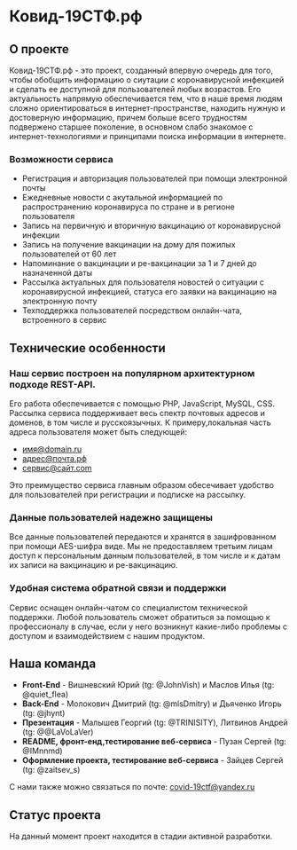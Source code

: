 # Ковид-19СТФ.рф 

## О проекте

Ковид-19СТФ.рф - это проект, созданный впервую очередь для того, чтобы обобщить информацию о сиутации с коронавирусной инфекцией и сделать ее доступной для пользователей любых возрастов. Его актуальность напрямую обеспечивается тем, что в наше время людям сложно ориентироваться в интернет-пространстве, находить нужную и достоверную информацию, причем больше всего трудностям подвержено старшее поколение, в основном слабо знакомое с интернет-технологиями и принципами поиска информации в интернете. 
### Возможности сервиса
* Регистрация и авторизация пользователей при помощи электронной почты
* Ежедневные новости с акутальной информацией по распространению коронавируса по стране и в регионе пользователя
* Запись на первичную и вторичную вакцинацию от коронавирусной инфекции
* Запись на получение вакцинации на дому для пожилых пользователей от 60 лет
* Напоминание о вакцинации и ре-вакцинации за 1 и 7 дней до назначенной даты
* Рассылка актуальных для пользователя новостей о ситуации с коронавирусной инфекцией, статуса его заявки на вакцинацию на электронную почту
* Техподдержка пользователей посредством онлайн-чата, встроенного в сервис
## Технические особенности
### Наш сервис построен на популярном архитектурном подходе REST-API.
Его работа обеспечивается с помощью PHP, JavaScript, MySQL, CSS.
Рассылка сервиса поддерживает весь спектр почтовых адресов и доменов, в том числе и русскоязычных. К примеру,локальная часть адреса пользователя может быть следующей:
  - имя@domain.ru
  - адрес@почта.рф
  - сервис@сайт.com
  
Это преимущество сервиса главным образом обесечивает удобство для пользователей при регистрации и подписке на рассылку.
### Данные пользователей надежно защищены
Все данные пользователей передаются и хранятся в зашифрованном при помощи AES-шифра виде. Мы не предоставляем третьим лицам доступ к персональным данным пользователей, в том числе и к датам их записи на вакцинацию и ре-вакцинацию. 
### Удобная система обратной связи и поддержки
Сервис оснащен онлайн-чатом со специалистом технической поддержки. Любой пользователь сможет обратиться за помощью к профессионалу в случае, если у него возникнут какие-либо проблемы с доступом и взаимодействием с нашим продуктом.
## Наша команда
* **Front-End** - Вишневский Юрий (tg: @JohnVish) и Маслов Илья (tg: @quiet_flea)
* **Back-End** - Молокович Дмитрий (tg: @mlsDmitry) и Дьяченко Игорь (tg: @jhynt)
* **Презентация** - Малышев Георгий (tg: @TRINISITY), Литвинов Андрей (tg: @@LaVoLaVer)
* **README, фронт-енд,тестирование веб-сервиса** - Пузан Сергей (tg: @IMnnmd)
* **Оформление проекта, тестирование веб-сервиса** - Зайцев Сергей (tg: @zaitsev_s)

С нами также можно связаться по почте: covid-19ctf@yandex.ru  
## Статус проекта
На данный момент проект находится в стадии активной разработки.
    
